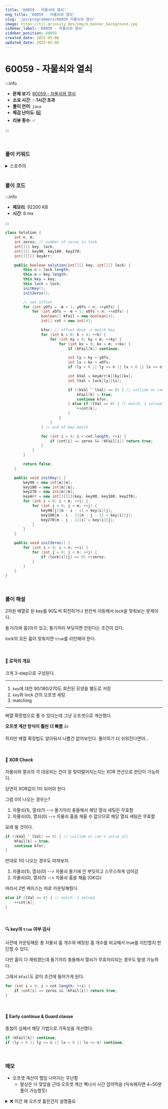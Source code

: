 ```yaml
---
title: '60059 - 자물쇠와 열쇠'
eng_title: '60059 - 자물쇠와 열쇠'
slug: '/ps/programmers/60059_자물쇠와 열쇠'
image: https://til.qriosity.dev/img/m_banner_background.jpg
sidebar_label: '60059 - 자물쇠와 열쇠'
sidebar_position: 60059
created_date: 2025-05-06
updated_date: 2025-05-06
---
```


# 60059 - 자물쇠와 열쇠

:::info

- **문제 보기**: [60059 - 자물쇠와 열쇠](https://school.programmers.co.kr/learn/courses/30/lessons/60059)
- **소요 시간**: 💥**1시간 초과**
- **풀이 언어**: `java`
- **체감 난이도**: 4️⃣
- **리뷰 횟수**: ✅

:::

<br />

### 풀이 키워드

<details>
<summary>스포주의</summary>

`구현`

</details>

<br />

### 풀이 코드

:::info

- **메모리**: 92200 KB
- **시간**: 6 ms

:::

```java
class Solution {
    int n, m;
    int zeros; // number of zeros in lock
    int[][] key, lock;
    int[][] key90, key180, key270;
    int[][][] keyArr;

    public boolean solution(int[][] key, int[][] lock) {
        this.n = lock.length;
        this.m = key.length;
        this.key = key;
        this.lock = lock;
        initKey();
        initZeros();

        // set offset
        for (int yOfs = -m + 1; yOfs < n; ++yOfs) {
            for (int xOfs = -m + 1; xOfs < n; ++xOfs) {
                boolean[] kFail = new boolean[4];
                int[] cnt = new int[4];

                kfor: // offset done -> match key
                for (int k = 0; k < 4; ++k) {
                    for (int ky = 0; ky < m; ++ky) {
                        for (int kx = 0; kx < m; ++kx) {
                            if (kFail[k]) continue;

                            int ly = ky + yOfs;
                            int lx = kx + xOfs;
                            if (ly < 0 || ly >= n || lx < 0 || lx >= n) continue;

                            int kVal = keyArr[k][ky][kx];
                            int lVal = lock[ly][lx];

                            if ((kVal ^ lVal) == 0) { // collide or can't solve all
                                kFail[k] = true;
                                continue kfor;
                            } else if (lVal == 0) { // match: 1 solved
                                ++cnt[k];
                            }
                        }
                    }
                } // end of key match

                for (int i = 0; i < cnt.length; ++i) {
                    if (cnt[i] == zeros && !kFail[i]) return true;
                }
            }
        }

        return false;
    }

    public void initKey() {
        key90 = new int[m][m];
        key180 = new int[m][m];
        key270 = new int[m][m];
        keyArr = new int[][][]{key, key90, key180, key270};
        for (int i = 0; i < m; ++i) {
            for (int j = 0; j < m; ++j) {
                key90[j][m - i - 1] = key[i][j];
                key180[m - i - 1][m - j - 1] = key[i][j];
                key270[m - j - 1][i] = key[i][j];
            }
        }
    }

    public void initZeros() {
        for (int i = 0; i < n; ++i) {
            for (int j = 0; j < n; ++j) {
                if (lock[i][j] == 0) ++zeros;
            }
        }
    }
}
```

<br />

### 풀이 해설

2차원 배열로 된 key를 90도씩 회전하거나 한칸씩 이동해서 lock을 맞춰보는 문제이다.

돌기(1)와 홈(0)이 있고, 돌기끼리 부딪히면 안된다는 조건이 있다.

lock의 모든 홈이 맞춰지면 `true`를 리턴해야 한다.

<br />

#### 📌 로직의 개요

크게 3-step으로 구성된다.

---

1. `key`에 대한 90/180/270도 회전된 모양을 별도로 저장
2. `key`와 lock 간의 오프셋 세팅
3. matching

---

배열 확장법으로 풀 수 있다는데 그냥 오프셋으로 계산했다.

<p style={{fontSize:'32px'}}><b>오프셋 계산 방식이 훨씬 더 빠름</b> 👍</p>

하지만 배열 확장법도 알아둬서 나쁠건 없어보인다. 풀이하기 더 쉬워진다면야...

<br />

#### 📌 XOR Check

자물쇠와 열쇠의 각 대응되는 칸이 잘 맞아떨어지는지는 XOR 연산으로 판단이 가능하다.

당연히 XOR값이 1이 되어야 한다.

그럼 0이 나오는 경우는?

1. 자물쇠(1), 열쇠(1) --> 돌기끼리 충돌해서 해당 열쇠 세팅은 무효함
2. 자물쇠(0), 열쇠(0) --> 자물쇠 홈을 채울 수 없으므로 해당 열쇠 세팅은 무효함

요래 될 것이다.

```java
if ((kVal ^ lVal) == 0) { // collide or can't solve all
    kFail[k] = true;
    continue kfor;
}
```

반대로 1이 나오는 경우도 따져보자.

1. 자물쇠(1), 열쇠(0) --> 자물쇠 돌기에 안 부딪히고 스무스하게 넘어감
2. 자물쇠(0), 열쇠(1) --> 자물쇠 홈을 채움 (OK😉)

따라서 2번 케이스는 따로 카운팅해줬다.

```java
else if (lVal == 0) { // match: 1 solved
    ++cnt[k];
}
```

<br />

#### 🔍 key의 `true` 여부 검사

사전에 카운팅해둔 총 자물쇠 홈 개수와 매칭된 홈 개수를 비교해서 true를 리턴할지 판단할 수 있다.

다만 홈이 다 채워졌는데 돌기끼리 충돌해서 열쇠가 무효처리되는 경우도 발생 가능하다.

그래서 `kFail`도 같이 조건에 들어가게 된다.

```java
for (int i = 0; i < cnt.length; ++i) {
    if (cnt[i] == zeros && !kFail[i]) return true;
}
```

<br />

#### 📌 Early continue & Guard clause

중첩이 심해서 해당 기법으로 가독성을 개선했다.

```java
if (kFail[k]) continue;
if (ly < 0 || ly >= n || lx < 0 || lx >= n) continue;
```

<br />

### 메모

- 오프셋 계산이 헬임 나머지는 무난함
    - 발상은 다 맞았음 근데 오프셋 계산 삑나서 시간 잡아먹음 (익숙해지면 4~50분 풀이 가능할듯)

<details>
<summary>❌ 이건 왜 오프셋 틀린건지 설명좀요</summary>

오프셋과 `i`, `j`, `ky`, `kx` 사용 부분 외 나머지는 AC 코드와 동일하다.

```java
public boolean solution(int[][] key, int[][] lock) {
    this.n = lock.length;
    this.m = key.length;
    this.key = key;
    this.lock = lock;
    initKey();
    initZeros();
    
    for (int yOfs = m-1; yOfs > -n; --yOfs) {
        for (int xOfs = m-1; xOfs > -n; --xOfs) {
            // match
            boolean[] kFail = new boolean[4];
            int[] cnt = new int[4];
kfor:          for (int k = 0; k < 4; ++k) { // iterate key variations
                for (int i = 0; i < m; ++i) {
                    for (int j = 0; j < m; ++j) {
                        int ky = i + yOfs;
                        int kx = j + xOfs;

                        if (0 <= ky && ky < m && 0 <= kx && kx < m) { // check in-bound
                            if (!kFail[k]) { // try if this key hasn't failed
                                if ((keyArr[k][ky][kx] ^ lock[i][j]) == 0) {
                                    kFail[k] = true; // fail: drop this key
                                    continue kfor;
                                }
                                else if (lock[i][j] == 0) ++cnt[k]; // solved 1 from lock
                            }
                        }
                    }
                }
                System.out.println();
            }
            // match done for current offset setting
            for (int i = 0; i < cnt.length; ++i) {
                if (cnt[i] == zeros && !kFail[i]) return true;
            }
        }
    }
    
    return false;
}
```

</details>